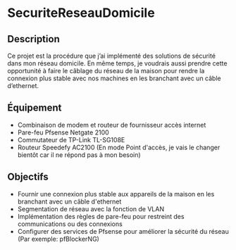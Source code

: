 # SecuriteReseauDomicile

## Description
Ce projet est la procédure que j’ai implémenté des solutions de sécurité dans mon réseau domicile. En même temps, je voudrais aussi prendre cette opportunité à faire le câblage du réseau de la maison pour rendre la connexion plus stable avec nos machines en les branchant avec un câble d’ethernet.

## Équipement
- Combinaison de modem et routeur de fournisseur accès internet
- Pare-feu Pfsense Netgate 2100
- Commutateur de TP-Link TL-SG108E
- Routeur Speedefy AC2100 (En mode Point d'accès, je vais le changer bientôt car il ne répond pas à mon besoin)

## Objectifs
- Fournir une connexion plus stable aux appareils de la maison en les branchant avec un câble d'ethernet
- Segmentation de réseau avec la fonction de VLAN
- Implémentation des règles de pare-feu pour restreint des communications ou des connexions
- Configurer des services de Pfsense pour améliorer la sécurité du réseau (Par exemple: pfBlockerNG)
